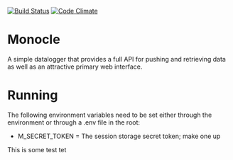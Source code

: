[![Build Status](https://travis-ci.org/jordantcox/com.phantomdata.Monocle.png)](https://travis-ci.org/jordantcox/com.phantomdata.Monocle) [![Code Climate](https://codeclimate.com/repos/528c31de56b102694a000b6a/badges/4c2a2c4332c0d99f4d23/gpa.png)](https://codeclimate.com/repos/528c31de56b102694a000b6a/feed)

Monocle
=======

A simple datalogger that provides a full API for pushing and retrieving data as well as an attractive primary web interface.

Running
=======

The following environment variables need to be set either through the environment or through a .env file in the root:
- M_SECRET_TOKEN = The session storage secret token; make one up


This is some test tet
